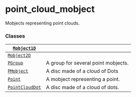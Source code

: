 # point_cloud_mobject

Mobjects representing point clouds.

### Classes

| [`Mobject1D`](manim.mobject.types.point_cloud_mobject.Mobject1D.md#manim.mobject.types.point_cloud_mobject.Mobject1D)             |                                     |
|-----------------------------------------------------------------------------------------------------------------------------------|-------------------------------------|
| [`Mobject2D`](manim.mobject.types.point_cloud_mobject.Mobject2D.md#manim.mobject.types.point_cloud_mobject.Mobject2D)             |                                     |
| [`PGroup`](manim.mobject.types.point_cloud_mobject.PGroup.md#manim.mobject.types.point_cloud_mobject.PGroup)                      | A group for several point mobjects. |
| [`PMobject`](manim.mobject.types.point_cloud_mobject.PMobject.md#manim.mobject.types.point_cloud_mobject.PMobject)                | A disc made of a cloud of Dots      |
| [`Point`](manim.mobject.types.point_cloud_mobject.Point.md#manim.mobject.types.point_cloud_mobject.Point)                         | A mobject representing a point.     |
| [`PointCloudDot`](manim.mobject.types.point_cloud_mobject.PointCloudDot.md#manim.mobject.types.point_cloud_mobject.PointCloudDot) | A disc made of a cloud of dots.     |
